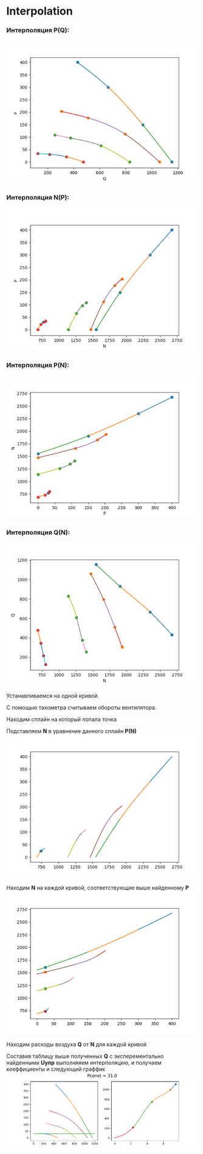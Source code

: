Interpolation
====================
### Интерполяция P(Q):
![Label Tool](./all_q_p.png)

### Интерполяция N(P):
![Label Tool](./all_n_p.png)

### Интерполяция P(N):
![Label Tool](./all_p_n.png)

### Интерполяция Q(N):
![Label Tool](./all_n_q.png)

Устанавливаемся на одной кривой.

С помощью тахометра считываем обороты вентилятора.


Находим сплайн на который попала точка

Подставляем **N** в уравнение данного сплайн **P(N)**
![Label Tool](./point_n_p.png)

Находим **N** на каждой кривой, соответствующие выше найденному **P**
![Label Tool](./all_points_p_n.png)

Находим расходы воздуха **Q** от **N** для каждой кривой





Составив таблицу выше полученных **Q**  с эксперементально найденными **Uупр** выполняяем интерполяцию, и получаем коеффициенты и следующий граффик
![Label Tool](./3_770.0.png)
